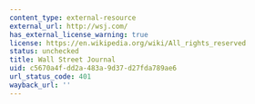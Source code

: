 ```yaml
---
content_type: external-resource
external_url: http://wsj.com/
has_external_license_warning: true
license: https://en.wikipedia.org/wiki/All_rights_reserved
status: unchecked
title: Wall Street Journal
uid: c5670a4f-dd2a-483a-9d37-d27fda789ae6
url_status_code: 401
wayback_url: ''
---
```


